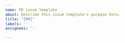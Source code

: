 ```yaml
---
name: PR issue template
about: Describe this issue template's purpose here.
title: "[PR]"
labels: ''
assignees: ''

---
```



